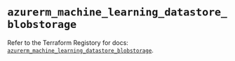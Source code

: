 # `azurerm_machine_learning_datastore_blobstorage`

Refer to the Terraform Registory for docs: [`azurerm_machine_learning_datastore_blobstorage`](https://registry.terraform.io/providers/hashicorp/azurerm/3.59.0/docs/resources/machine_learning_datastore_blobstorage).
